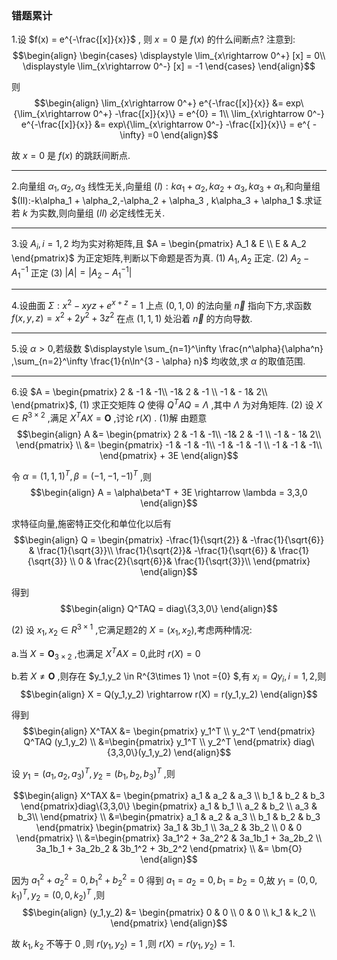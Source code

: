 ### 错题累计
1.设 $f(x) = e^{-\frac{[x]}{x}}$ , 则 $x = 0$ 是 $f(x)$ 的什么间断点?
注意到:
$$\begin{align}
    \begin{cases}
        \displaystyle \lim_{x\rightarrow 0^+} [x] = 0\\
        \displaystyle \lim_{x\rightarrow 0^-} [x] = -1
    \end{cases}
\end{align}$$

则
$$\begin{align}
    \lim_{x\rightarrow 0^+} e^{-\frac{[x]}{x}} &=   exp\{\lim_{x\rightarrow 0^+} -\frac{[x]}{x}\} = e^{0} = 1\\ 
    \lim_{x\rightarrow 0^-} e^{-\frac{[x]}{x}} &=   exp\{\lim_{x\rightarrow 0^-} -\frac{[x]}{x}\} = e^{ -\infty} =0
\end{align}$$

故 $x = 0$ 是 $f(x)$ 的跳跃间断点.


---
2.向量组 $\alpha_1,\alpha_2,\alpha_3$ 线性无关,向量组 $(I) : k\alpha_1 + \alpha_2,k\alpha_2 + \alpha_3 , k\alpha_3 + \alpha_1$,和向量组 $(II):-k\alpha_1 + \alpha_2,-\alpha_2 + \alpha_3 , k\alpha_3 + \alpha_1 $.求证若 $k$ 为实数,则向量组 $(II)$ 必定线性无关.

---
3.设 $A_i,i=1,2$ 均为实对称矩阵,且 $A = \begin{pmatrix}
    A_1 & E \\
    E & A_2
\end{pmatrix}$ 为正定矩阵,判断以下命题是否为真.
(1) $A_1,A_2$ 正定.
(2) $A_2 - A_1^{-1}$ 正定
(3) $|A| = |A_2 - A_1^{-1}|$


---
4.设曲面 $\Sigma:x^2 - xyz + e^{x+z} = 1$ 上点 $(0,1,0)$ 的法向量 $\vec{n}$ 指向下方,求函数 $f(x,y,z) = x^2 + 2y^2 + 3z^2$ 在点 $(1,1,1)$ 处沿着 $\vec{n}$ 的方向导数. 


---
5.设 $\alpha>0$,若级数 $\displaystyle \sum_{n=1}^\infty \frac{n^\alpha}{\alpha^n} ,\sum_{n=2}^\infty \frac{1}{n\ln^{3 - \alpha} n}$ 均收敛,求 $\alpha$ 的取值范围.



---
6.设 $A = \begin{pmatrix}
    2 & -1 & -1\\
    -1& 2 & -1 \\
    -1 & - 1& 2\\
\end{pmatrix}$,
(1) 求正交矩阵 $Q$ 使得 $Q^TAQ = \Lambda$ ,其中 $\Lambda$ 为对角矩阵.
(2) 设 $X \in R^{3\times 2}$ ,满足 $X^TAX = \bm{O}$ ,讨论 $r(X)$ .
(1)解
由题意
$$\begin{align}
    A &= \begin{pmatrix}
        2 & -1 & -1\\
        -1& 2 & -1 \\
        -1 & - 1& 2\\
    \end{pmatrix} \\
    &= \begin{pmatrix}
        -1 & -1 & -1\\
        -1 & -1 & -1 \\
        -1 & -1 & -1\\
    \end{pmatrix} + 3E
\end{align}$$

令 $\alpha = (1,1,1)^T,\beta= (-1,-1,-1)^T$ ,则
$$\begin{align}
    A = \alpha\beta^T + 3E \rightarrow \lambda = 3,3,0
\end{align}$$

求特征向量,施密特正交化和单位化以后有
$$\begin{align}
    Q = \begin{pmatrix}
        -\frac{1}{\sqrt{2}} & -\frac{1}{\sqrt{6}} & \frac{1}{\sqrt{3}}\\
        \frac{1}{\sqrt{2}}& -\frac{1}{\sqrt{6}} & \frac{1}{\sqrt{3}} \\
        0 & \frac{2}{\sqrt{6}}& \frac{1}{\sqrt{3}}\\
    \end{pmatrix}
\end{align}$$

得到
$$\begin{align}
    Q^TAQ = diag\{3,3,0\}
\end{align}$$

(2)
设 $x_1,x_2 \in R^{3 \times 1}$ ,它满足题2的 $X = (x_1,x_2)$,考虑两种情况:
 
a.当 $X = \bm{O}_{3\times 2 }$ ,也满足 $X^TAX = 0$,此时 $r(X) = 0$


b.若 $X \not ={\bm{O}}$ ,则存在 $y_1,y_2 \in R^{3\times 1}  \not ={0} $,有 $x_i = Qy_i,i=1,2$,则
$$\begin{align}
    X = Q(y_1,y_2) \rightarrow r(X) = r(y_1,y_2)
\end{align}$$

得到
$$\begin{align}
    X^TAX &= \begin{pmatrix}
        y_1^T \\ y_2^T
    \end{pmatrix} Q^TAQ (y_1,y_2) \\
    &=\begin{pmatrix}
        y_1^T \\ y_2^T
    \end{pmatrix} diag\{3,3,0\}(y_1,y_2)
\end{align}$$

设 $y_1 = (a_1,a_2,a_3)^T,y_2 = (b_1,b_2,b_3)^T$ ,则

$$\begin{align}
    X^TAX &= \begin{pmatrix}
        a_1 & a_2 & a_3 \\
        b_1 & b_2 & b_3
    \end{pmatrix}diag\{3,3,0\}
    \begin{pmatrix}
        a_1 & b_1 \\
        a_2 & b_2 \\
        a_3 & b_3\\
    \end{pmatrix} \\
    &=\begin{pmatrix}
        a_1 & a_2 & a_3 \\
        b_1 & b_2 & b_3
    \end{pmatrix} \begin{pmatrix}
        3a_1 & 3b_1 \\
        3a_2 & 3b_2 \\
        0 & 0
    \end{pmatrix} \\
    &=\begin{pmatrix}
        3a_1^2 + 3a_2^2 & 3a_1b_1 + 3a_2b_2 \\
        3a_1b_1 + 3a_2b_2 & 3b_1^2 + 3b_2^2
    \end{pmatrix} \\
    &= \bm{O}
\end{align}$$

因为 $a_1^2 + a_2^2 = 0 ,b_1^2 + b_2^2 = 0$ 得到 $a_1 = a_2 = 0,b_1 = b_2 = 0$,故 $y_1 = (0,0,k_1)^T,y_2 = (0,0,k_2)^T$ ,则
$$\begin{align}
    (y_1,y_2) &= \begin{pmatrix}
        0 & 0 \\
        0 & 0 \\
        k_1 & k_2 \\
    \end{pmatrix}
\end{align}$$

故 $k_1,k_2$ 不等于 $0$ ,则 $r(y_1,y_2) = 1$ ,则 $r(X) = r(y_1,y_2) = 1$.

